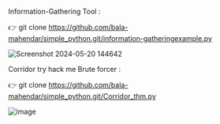 Information-Gathering Tool : 

👉 git clone https://github.com/bala-mahendar/simple_python.git/information-gatheringexample.py

![Screenshot 2024-05-20 144642](https://github.com/user-attachments/assets/c9dc92d1-807c-44e5-b0d4-58fea4d7750f)


Corridor try hack me Brute forcer : 

👉 git clone https://github.com/bala-mahendar/simple_python.git/Corridor_thm.py

![image](https://github.com/user-attachments/assets/fa74c690-6ca6-4da3-bffb-10c7bf6ab9f4)

